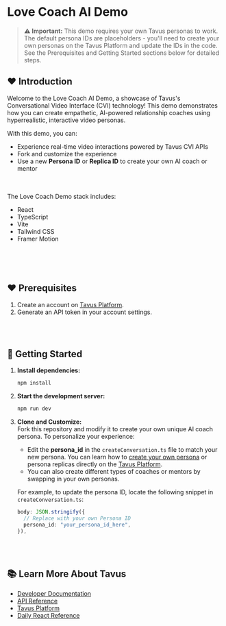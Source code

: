 # Love Coach AI Demo

> **⚠️ Important:** This demo requires your own Tavus personas to work. The default persona IDs are placeholders - you'll need to create your own personas on the Tavus Platform and update the IDs in the code. See the Prerequisites and Getting Started sections below for detailed steps.

## ❤️ Introduction

Welcome to the Love Coach AI Demo, a showcase of Tavus's Conversational Video Interface (CVI) technology! 
This demo demonstrates how you can create empathetic, AI-powered relationship coaches using hyperrealistic, interactive video personas.

With this demo, you can:
- Experience real-time video interactions powered by Tavus CVI APIs
- Fork and customize the experience
- Use a new **Persona ID** or **Replica ID** to create your own AI coach or mentor

<br></br>
The Love Coach Demo stack includes:
- React
- TypeScript
- Vite
- Tailwind CSS
- Framer Motion
<br></br>

<br></br>
## ❤️ Prerequisites

1. Create an account on [Tavus Platform](https://platform.tavus.io/api-keys).
2. Generate an API token in your account settings.

<br></br>
## 🔧 Getting Started
1. **Install dependencies:**
   ```bash
   npm install
   ```

2. **Start the development server:**
   ```bash
   npm run dev
   ```

3. **Clone and Customize:**  
   Fork this repository and modify it to create your own unique AI coach persona. To personalize your experience:
   - Edit the **persona_id** in the `createConversation.ts` file to match your new persona. You can learn how to [create your own persona](https://docs.tavus.io/sections/conversational-video-interface/creating-a-persona) or persona replicas directly on the [Tavus Platform](https://platform.tavus.io/).
   - You can also create different types of coaches or mentors by swapping in your own personas.

   For example, to update the persona ID, locate the following snippet in `createConversation.ts`:

   ```typescript
   body: JSON.stringify({
     // Replace with your own Persona ID
     persona_id: "your_persona_id_here",
   }),
   ```

<br></br>
## 📚 Learn More About Tavus

- [Developer Documentation](https://docs.tavus.io/)
- [API Reference](https://docs.tavus.io/api-reference/)
- [Tavus Platform](https://platform.tavus.io/)
- [Daily React Reference](https://docs.daily.co/reference/daily-react)
